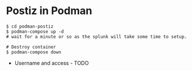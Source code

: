 # Postiz in Podman

```shell
$ cd podman-postiz
$ podman-compose up -d
# wait for a minute or so as the splunk will take some time to setup.

# Destroy container
$ podman-compose down
```

- Username and access - TODO
